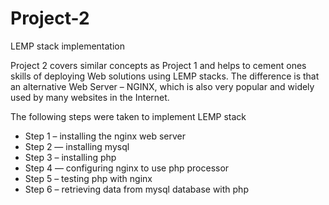# Project-2

LEMP stack implementation

Project 2 covers similar concepts as Project 1 and helps to cement ones skills of deploying Web solutions using LEMP stacks. The difference is that an alternative Web Server – NGINX, which is also very popular and widely used by many websites in the Internet.

The following steps were taken to implement LEMP stack

- Step 1 – installing the nginx web server
- Step 2 — installing mysql
- Step 3 – installing php
- Step 4 — configuring nginx to use php processor
- Step 5 – testing php with nginx
- Step 6 – retrieving data from mysql database with php
